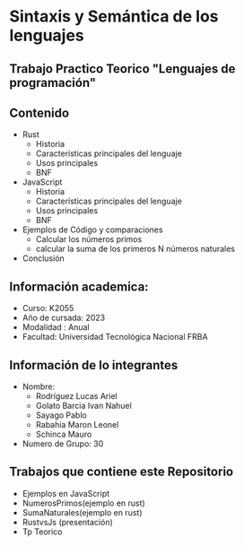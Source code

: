 # Sintaxis y Semántica de los lenguajes

## Trabajo Practico Teorico "Lenguajes de programación" 

## Contenido

-   Rust
    - Historia 
    - Características principales del lenguaje
    - Usos principales
    - BNF
- JavaScript 
    - Historia 
    - Características principales del lenguaje
    - Usos principales
    - BNF
- Ejemplos de Código y comparaciones 
    - Calcular los números primos
    - calcular la suma de los primeros N números naturales
- Conclusión 




## Información academica:

- Curso: K2055
- Año de cursada: 2023 
- Modalidad : Anual
- Facultad: Universidad Tecnológica Nacional FRBA

## Información de lo integrantes
- Nombre: 
    - Rodríguez Lucas Ariel
    - Golato Barcia Ivan Nahuel
    - Sayago Pablo
    - Rabahia Maron Leonel 
    - Schinca Mauro
- Numero de Grupo: 30


## Trabajos que contiene este Repositorio

 - Ejemplos en JavaScript
 - NumerosPrimos(ejemplo en rust)
 - SumaNaturales(ejemplo en rust)
 - RustvsJs (presentación)
 -  Tp Teorico 